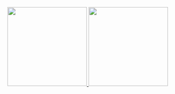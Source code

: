<!--  <div align="left">
   <h3>:mag_right: Interested in..</h3>
   <img src="https://img.shields.io/badge/Spring-6DB33F?style=for-the-badge&logo=Spring&logoColor=white">
   <img src="https://img.shields.io/badge/mariaDB-003545?style=for-the-badge&logo=mariaDB&logoColor=white">
   <img src="https://img.shields.io/badge/javascript-F7DF1E?style=for-the-badge&logo=javascript&logoColor=black">
   <img src="https://img.shields.io/badge/react-61DAFB?style=for-the-badge&logo=react&logoColor=black">
   <img src="https://img.shields.io/badge/bootstrap-7952B3?style=for-the-badge&logo=bootstrap&logoColor=white">
</div> -->

<p align="left">
  <a href="https://github.com/ellynhan">
    <img height="180em" src="https://github-readme-stats-eight-theta.vercel.app/api?username=Sirius506775&show_icons=true&theme=chartreuse-dark&include_all_commits=true&count_private=true"/>
     <img height="180em" src="https://github-readme-stats-eight-theta.vercel.app/api/top-langs/?username=Sirius506775&layout=compact&langs_count=8&theme=chartreuse-dark"/>
  </a>
</p>

<!-- ![LeetCode Stats](https://leetcard.jacoblin.cool/tyrano00?theme=nord&font=ABeeZee&ext=activity)
 -->
